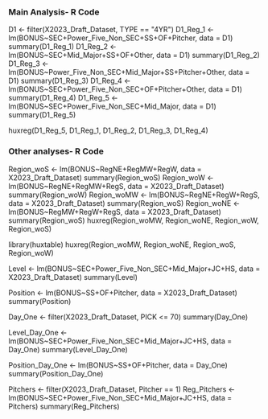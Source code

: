 ### Main Analysis- R Code ###
D1 <- filter(X2023_Draft_Dataset, TYPE == "4YR")
D1_Reg_1 <- lm(BONUS~SEC+Power_Five_Non_SEC+SS+OF+Pitcher, data = D1)
summary(D1_Reg_1)
D1_Reg_2 <- lm(BONUS~SEC+Mid_Major+SS+OF+Other, data = D1)
summary(D1_Reg_2)
D1_Reg_3 <- lm(BONUS~Power_Five_Non_SEC+Mid_Major+SS+Pitcher+Other, data = D1)
summary(D1_Reg_3)
D1_Reg_4 <- lm(BONUS~SEC+Power_Five_Non_SEC+OF+Pitcher+Other, data = D1)
summary(D1_Reg_4)
D1_Reg_5 <- lm(BONUS~SEC+Power_Five_Non_SEC+Mid_Major, data = D1)
summary(D1_Reg_5)

huxreg(D1_Reg_5, D1_Reg_1, D1_Reg_2, D1_Reg_3, D1_Reg_4)

### Other analyses- R Code ###
Region_woS <- lm(BONUS~RegNE+RegMW+RegW, data = X2023_Draft_Dataset)
summary(Region_woS)
Region_woW <- lm(BONUS~RegNE+RegMW+RegS, data = X2023_Draft_Dataset)
summary(Region_woW)
Region_woMW <- lm(BONUS~RegNE+RegW+RegS, data = X2023_Draft_Dataset)
summary(Region_woS)
Region_woNE <- lm(BONUS~RegMW+RegW+RegS, data = X2023_Draft_Dataset)
summary(Region_woS)
huxreg(Region_woMW, Region_woNE, Region_woW, Region_woS)

library(huxtable)
huxreg(Region_woMW, Region_woNE, Region_woS, Region_woW)

Level <- lm(BONUS~SEC+Power_Five_Non_SEC+Mid_Major+JC+HS, data = X2023_Draft_Dataset)
summary(Level)

Position <- lm(BONUS~SS+OF+Pitcher, data = X2023_Draft_Dataset)
summary(Position)

Day_One <- filter(X2023_Draft_Dataset, PICK <= 70)
summary(Day_One)

Level_Day_One <- lm(BONUS~SEC+Power_Five_Non_SEC+Mid_Major+JC+HS, data = Day_One)
summary(Level_Day_One)

Position_Day_One <- lm(BONUS~SS+OF+Pitcher, data = Day_One)
summary(Position_Day_One)

Pitchers <- filter(X2023_Draft_Dataset, Pitcher == 1)
Reg_Pitchers <- lm(BONUS~SEC+Power_Five_Non_SEC+Mid_Major+JC+HS, data = Pitchers)
summary(Reg_Pitchers)
